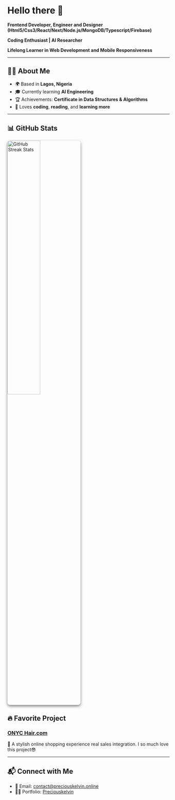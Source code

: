 # Hello there 👋

 **Frontend Developer, Engineer and Designer (Html5/Css3/React/Next/Node.js/MongoDB/Typescript/Firebase)** 
 
 **Coding Enthusiast | AI Researcher** 
 
 **Lifelong Learner in Web Development and Mobile Responsiveness** 
 
---

## 🧑‍💼 About Me  
- 🌍 Based in **Lagos, Nigeria**  
- 🎓 Currently learning **AI Engineering**  
- 🏆 Achievements: **Certificate in Data Structures & Algorithms**   
- 🍴 Loves **coding**, **reading**, and **learning more**  

---     

## 📊 GitHub Stats
<a href="https://github.com/KelvinCode1234" target="_blank" rel="noopener noreferrer">
  <img src="https://streak-stats.demolab.com?user=KelvinCode1234&theme=dark&hide_border=true"
       width="45%"
       alt="GitHub Streak Stats"
       loading="lazy"
       style="border-radius: 8px; box-shadow: 0 4px 8px rgba(0,0,0,0.5);">
</a>



## 🔥 Favorite Project
### [ONYC Hair.com](https://www.onychair.com/)
🔹 A stylish online shopping experience real sales integration. I so much love this project😎

---

## 📬 Connect with Me  
- 📧 Email: contact@preciouskelvin.online 
- 🧑‍💻 Portfolio: [Preciouskelvin](https://www.preciouskelvin.online/)  
